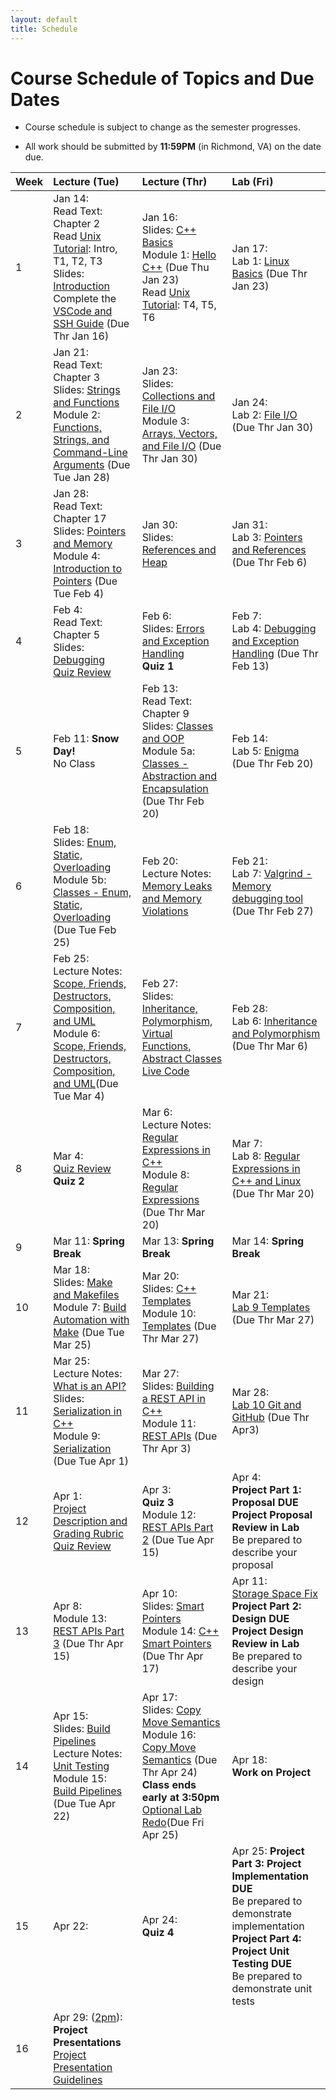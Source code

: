 ```yaml
---
layout: default
title: Schedule
---
```


# Course Schedule of Topics and Due Dates

* Course schedule is subject to change as the semester progresses. 

* All work should be submitted by **11:59PM** (in Richmond, VA) on the date due.

| Week | Lecture (Tue)                              | Lecture (Thr)                                 | Lab (Fri)                                        |
| :--- | :---                                       | :---                                          | :---                                             |
| 1    | Jan 14: <br />Read Text: Chapter 2<br />Read [Unix Tutorial](https://users.cs.duke.edu/~alvy/courses/unixtut/): Intro, T1, T2, T3<br />Slides: [Introduction](lectures/01-Introduction.pdf) <br /> Complete the [VSCode and SSH Guide](guides/vscode-ssh.md) (Due Thr Jan 16)            | Jan 16: <br /> Slides: [C++ Basics](lectures/02-Language-Basics.pdf)<br /> Module 1: [Hello C++](modules/module1.md) (Due Thu Jan 23) <br />Read [Unix Tutorial](https://users.cs.duke.edu/~alvy/courses/unixtut/): T4, T5, T6                                      | Jan 17: <br />Lab 1: [Linux Basics](lab/1) (Due Thr Jan 23)                 |
| 2    | Jan  21: <br />Read Text: Chapter 3<br /> Slides: [Strings and Functions](lectures/03-Strings-Functions.pdf) <br/>Module 2: [Functions, Strings, and Command-Line Arguments](modules/module2.md) (Due Tue Jan 28)   | Jan  23: <br /> Slides: [Collections and File I/O](lectures/04-Collections-FileIO.pdf) <br/>Module 3: [Arrays, Vectors, and File I/O](modules/module3.md) (Due Thr Jan 30)     | Jan  24:  <br /> Lab 2: [File I/O](lab/2) (Due Thr Jan 30)        |
| 3    | Jan 28: <br />Read Text: Chapter 17 <br />Slides: [Pointers and Memory](lectures/05-Memory-Pointers.pdf)  <br/>Module 4: [Introduction to Pointers](modules/module4.md) (Due Tue Feb 4)      | Jan 30: <br />Slides: [References and Heap](lectures/06-References-Heap.pdf)      | Jan 31: <br />Lab 3: [Pointers and References](lab/3) (Due Thr Feb 6)         |
| 4    | Feb 4: <br />Read Text: Chapter 5 <br />Slides: [Debugging](lectures/07-Debugging.pdf) <br />[Quiz Review](lectures/quiz1-review.md)     | Feb 6: <br />Slides: [Errors and Exception Handling](lectures/08-Error-Handling.pdf)<br />**Quiz 1**          | Feb 7: <br />Lab 4: [Debugging and Exception Handling](labs/lab4.md)  (Due Thr Feb 13)          |
| 5    | Feb 11: **Snow Day!**  <br /> No Class    | Feb 13: <br />Read Text: Chapter 9 <br />Slides: [Classes and OOP](lectures/09-Classes-OOP.pdf) <br /> Module 5a: [Classes - Abstraction and Encapsulation](modules/module5a.md) (Due Thr Feb 20)      | Feb 14:  <br />Lab 5: [Enigma](labs/lab5.md) (Due Thr Feb 20)         |
| 6    | Feb 18: <br />Slides: [Enum, Static, Overloading](lectures/10-Class-Members.pdf) <br /> Module 5b: [Classes - Enum, Static, Overloading](modules/module5b.md) (Due Tue Feb 25)    | Feb 20: <br /> Lecture Notes: [Memory Leaks and Memory Violations](lectures/14)       | Feb 21: <br />Lab 7: [Valgrind - Memory debugging tool](labs/lab7.md) (Due Thr Feb 27)          |
| 7    | Feb 25: <br />Lecture Notes: [Scope, Friends, Destructors, Composition, and UML](lectures/11)<br /> Module 6: [Scope, Friends, Destructors, Composition, and UML](https://classroom.github.com/a/KjkNZ4NZ)(Due Tue Mar 4)    | Feb 27: <br />Slides: [Inheritance, Polymorphism, Virtual Functions, Abstract Classes](lectures/12-Inheritance-Polymorphism.pdf) <br />[Live Code]() | Feb 28: <br />Lab 6: [Inheritance and Polymorphism](lab/6) (Due Thr Mar 6)         |
| 8    | Mar  4: <br />[Quiz Review](lectures/quiz2-review.md) <br /> **Quiz 2**    | Mar 6:  <br /> Lecture Notes: [Regular Expressions in C++](lecture/16) <br /> Module 8: [Regular Expressions](https://classroom.github.com/a/8y1nKcxe) (Due Thr Mar 20)       | Mar 7: <br /> Lab 8: [Regular Expressions in C++ and Linux](labs/lab8.md) (Due Thr Mar 20)          |
| 9    | Mar 11:  **Spring Break**   | Mar 13:  **Spring Break**     | Mar 14:   **Spring Break**        |
| 10   | Mar 18: <br />Slides: [Make and Makefiles](lectures/15-Make-Makefiles.pdf)  <br /> Module 7: [Build Automation with Make](modules/module7.md) (Due Tue Mar 25)    | Mar 20: <br /> Slides: [C++ Templates](lectures/18-Templates.pdf) <br /> Module 10: [Templates](modules/module10.md) (Due Thr Mar 27)      | Mar 21: <br />[Lab 9 Templates](labs/lab9.md) (Due Thr Mar 27)          |
| 11   | Mar 25: <br /> Lecture Notes: [What is an API?](lecture/20) <br />Slides: [Serialization in C++](lectures/17-Serialization.pdf) <br /> Module 9: [Serialization](modules/module9.md) (Due Tue Apr 1)      | Mar 27: <br /> Slides: [Building a REST API in C++](lectures/19-REST-APIs.pdf) <br /> Module 11: [REST APIs](modules/module11.md) (Due Thr Apr 3)          | Mar 28: <br />[Lab 10 Git and GitHub](labs/lab10.md) (Due Thr Apr3)          |
| 12   | Apr 1: <br />  [Project Description and Grading Rubric](project) <br /> [Quiz Review](lectures/quiz3-review.md)        | Apr 3:<br />**Quiz 3**  <br /> Module 12: [REST APIs Part 2](modules/module12.md) (Due Tue Apr 15)      | Apr 4:  <br />**Project Part 1: Proposal DUE** <br />**Project Proposal Review in Lab** <br />Be prepared to describe your proposal          |
| 13   | Apr 8: <br /> Module 13: [REST APIs Part 3](modules/module13.md) (Due Thr Apr 15)      | Apr 10: <br /> Slides: [Smart Pointers](lectures/22-Smart-Pointers.pdf) <br /> Module 14: [C++ Smart Pointers](modules/module14.md) (Due Thr Apr 17)      | Apr 11:   <br />[Storage Space Fix](/guides/storage) <br />**Project Part 2: Design DUE**  <br />**Project Design Review in Lab** <br />Be prepared to describe your design        |
| 14   | Apr 15: <br /> Slides: [Build Pipelines](lectures/23-Build-Pipelines.pdf) <br /> Lecture Notes: [Unit Testing](notes/UnitTesting.md) <br /> Module 15: [Build Pipelines](modules/module15.md) (Due Tue Apr 22)    | Apr 17:   <br /> Slides: [Copy Move Semantics](lectures/Copy-Move-Semantics.pdf) <br /> Module 16: [Copy Move Semantics](modules/module16.md) (Due Thr Apr 24) <br /> **Class ends early at 3:50pm**   <br /> [Optional Lab Redo](labredo.md)(Due Fri Apr 25)| Apr 18:  <br /> **Work on Project**          |
| 15   | Apr 22:      | Apr 24: <br />**Quiz 4**          | Apr 25: **Project Part 3: Project Implementation DUE** <br />Be prepared to demonstrate implementation **Project Part 4: Project Unit Testing DUE** <br />Be prepared to demonstrate unit tests          |
| 16   | Apr 29: (<u>2pm</u>):<br /> **Project Presentations**  <br />[Project Presentation Guidelines](presentation.md)   |             |                        |










